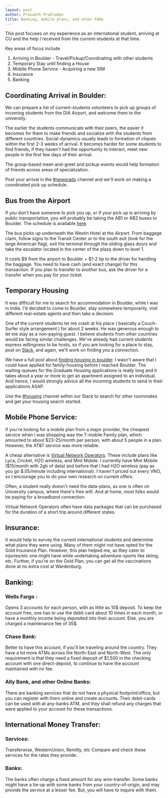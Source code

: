 ```yaml
---
layout: post
author: Prasanth Prahladan
title: Banking, mobile plans, and other FAQs
---
```


This post focuses on my experience as an international student, arriving at CU and the help I received from the current-students at that time. 

Key areas of focus include

1. Arriving in Boulder - Travel/Pickup/Coordinating with other students
2. Temporary Stay until finding a House
3. Mobile Phone Service - Acquiring a new SIM 
4. Insurance
5. Banking

## Coordinating Arrival in Boulder:
We can prepare a list of current-students volunteers to pick up groups of incoming students from the DIA Airport, and welcome them to the university. 

The earlier the students communicate with their peers, the easier it becomes for them to make friends and socialize with the students from different countries. Social-dynamics usually leads to formation of cliques within the first 2-3 weeks of arrival. It becomes harder for some students to find friends, if they haven't had the opportunity to interact, meet new people in the first few days of their arrival. 

The group-based meet-and-greet and pickup events would help formation of friends across areas of specialization.

Post your arrival in the [#newgrads](https://boulder-cs-grads.slack.com/#newgrads) channel and we'll work on making a coordinated pick up schedule.

## Bus from the Airport

If you don't have someone to pick you up, or if your pick up is arriving by public transportation, you will probably be taking the AB1 or AB2 buses to Boulder. The schedule is available [here](http://www3.rtd-denver.com/schedules/getSchedule.action?routeId=AB). 

The bus picks up underneath the Westin Hotel at the Airport. From baggage claim, follow signs to the Transit Center or to the south exit (look for the large American flag), exit the terminal through the sliding glass doors and take the escalator located in the center of the plaza down to level 1.

It costs $9 from the airport to Boulder + $1-2 tip to the driver for handling the baggage. You need to have cash (and exact change) for this transaction. If you plan to transfer to another bus, ask the driver for a transfer when you pay for your ticket. 


## Temporary Housing

It was difficult for me to search for accommodation in Boulder, while I was in India. I'd decided to come to Boulder, stay somewhere temporarily, visit different real-estate agents and then take a decision. 

One of the current-students let me crash at his place ( basically a Couch-Surfer style arrangement ) for about 2 weeks. He was generous enough to let me stay as a non-paying guest. I believe students from other countries would be facing similar challenges. We've already had current students express willingness to be hosts, so if you are looking for a place to stay, post on [Slack](https://boulder-cs-grads.slack.com/#newgrads), and again, we'll work on finding you a connection. 

We have a full post about [finding housing in boulder](2018/06/05/Finding-Housing-in-Boulder.html). I wasn't aware that I could have applied for family-housing before I reached Boulder. The waiting-queues for the Graduate Housing applications is really long and it takes about a year or more to get an apartment assigned to an individual. And hence, I would strongly advice all the incoming students to send in their applications ASAP. 

Use the [#housing](https://boulder-cs-grads.slack.com/#housing) channel within our Slack to search for other roommates and get your housing search started. 


## Mobile Phone Service:

If you're looking for a mobile plan from a major provider, the cheapest service when I was shopping was the T-mobile Family plan, which amounted to about $23-25/month per person, with about 5 people in a plan.  However, the AT&T service was more reliable. 

A cheap alternative is [Virtual Network Operators](https://en.wikipedia.org/wiki/List_of_United_States_mobile_virtual_network_operators). These include plans like Lyca, Cricket, H2O wireless, and Mint Mobile. I currently have Mint Mobile ($15/month with 2gb of data) and before that I had H2O wireless (pay as you go $.05/minute including international). I haven't priced out every VNO, so I encourage you to do your own research on current offers.

Often, a student really doesn't need the data-plans, as one is often on University campus, where there's free wifi. And at home, most folks would be paying for a broadband connection. 

Virtual Network Operators often have data packages that can be purchased for the duration of a short trip around different states.

## Insurance:

It would help to survey the current international students and determine what plans they were using. Many of them might not have opted for the Gold Insurance Plan. However, this plan helped me, as they cater to injuries/etc one might have while undertaking adventure-sports like skiing, etc. 
Further, if you're on the Gold Plan, you can get all the vaccinations done at no extra cost at Wardenburg.

## Banking: 

### Wells Fargo : 
Opens 3 accounts for each person, with as little as 10$ deposit. To keep the account free, one has to use the debit card about 10 times in each month, or have a monthly income being deposited into their account. Else, you are charged a maintenance fee of 35$. 

### Chase Bank: 
Better to have this account, if you'll be traveling around the country. They have a lot more ATMs across the North-East and North-West. The only requirement is that they need a fixed deposit of $1,500 in the checking account with one direct-deposit, to continue to have the account maintained with no fee. 

### Ally Bank, and other Online Banks: 
There are banking services that do not have a physical footprint/office, but you can register with them online and create accounts. Their debit-cards can be used with at any-banks ATM, and they shall refund any charges that were applied to your account for these transactions. 


## International Money Transfer: 

### Services: 
Transferwise, WesternUnion, Remitly, etc 
Compare and check these services for the rates they provide. 

### Banks: 
The banks often charge a fixed amount for any wire-transfer. Some banks might have a tie-up with some banks from your country-of-origin, and may provide the service at a lesser fee. But, you will have to inquire with them. 


